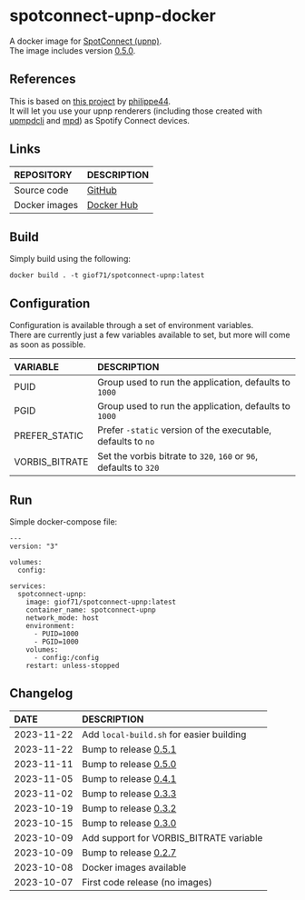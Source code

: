 # spotconnect-upnp-docker

A docker image for [SpotConnect (upnp)](https://github.com/philippe44/SpotConnect).  
The image includes version [0.5.0](https://github.com/philippe44/SpotConnect/releases/tag/0.5.0).  

## References

This is based on [this project](https://github.com/philippe44/SpotConnect) by [philippe44](https://github.com/philippe44).  
It will let you use your upnp renderers (including those created with [upmpdcli](https://github.com/GioF71/upmpdcli-docker) and [mpd](https://github.com/giof71/mpd-alsa-docker)) as Spotify Connect devices.  

## Links

REPOSITORY|DESCRIPTION
:---|:---
Source code|[GitHub](https://github.com/GioF71/spotconnect-upnp-docker)
Docker images|[Docker Hub](https://hub.docker.com/r/giof71/spotconnect-upnp)

## Build

Simply build using the following:

```
docker build . -t giof71/spotconnect-upnp:latest
```

## Configuration

Configuration is available through a set of environment variables.  
There are currently just a few variables available to set, but more will come as soon as possible.  

VARIABLE|DESCRIPTION
:---|:---
PUID|Group used to run the application, defaults to `1000`
PGID|Group used to run the application, defaults to `1000`
PREFER_STATIC|Prefer `-static` version of the executable, defaults to `no`
VORBIS_BITRATE|Set the vorbis bitrate to `320`, `160` or `96`, defaults to `320`

## Run

Simple docker-compose file:

```
---
version: "3"

volumes:
  config:

services:
  spotconnect-upnp:
    image: giof71/spotconnect-upnp:latest
    container_name: spotconnect-upnp
    network_mode: host
    environment:
      - PUID=1000
      - PGID=1000
    volumes:
      - config:/config
    restart: unless-stopped
```

## Changelog

DATE|DESCRIPTION
:---|:---
2023-11-22|Add `local-build.sh` for easier building
2023-11-22|Bump to release [0.5.1](https://github.com/philippe44/SpotConnect/releases/tag/0.5.1)
2023-11-11|Bump to release [0.5.0](https://github.com/philippe44/SpotConnect/releases/tag/0.5.0)
2023-11-05|Bump to release [0.4.1](https://github.com/philippe44/SpotConnect/releases/tag/0.4.1)
2023-11-02|Bump to release [0.3.3](https://github.com/philippe44/SpotConnect/releases/tag/0.3.3)
2023-10-19|Bump to release [0.3.2](https://github.com/philippe44/SpotConnect/releases/tag/0.3.2)
2023-10-15|Bump to release [0.3.0](https://github.com/philippe44/SpotConnect/releases/tag/0.3.0)
2023-10-09|Add support for VORBIS_BITRATE variable
2023-10-09|Bump to release [0.2.7](https://github.com/philippe44/SpotConnect/releases/tag/0.2.7)
2023-10-08|Docker images available
2023-10-07|First code release (no images)
